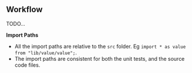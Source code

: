 ## Workflow

TODO...

**Import Paths**

- All the import paths are relative to the `src` folder. Eg `import * as value from "lib/value/value";`.
- The import paths are consistent for both the unit tests, and the source code files.
